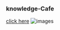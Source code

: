 ### knowledge-Cafe
[click here](https://knowledge-cafe-tonmoy-org.netlify.app/)
![images](https://images.unsplash.com/photo-1679678691006-d8a1484830c4?ixlib=rb-4.0.3&ixid=MnwxMjA3fDF8MHxwaG90by1wYWdlfHx8fGVufDB8fHx8&auto=format&fit=crop&w=1170&q=80)
